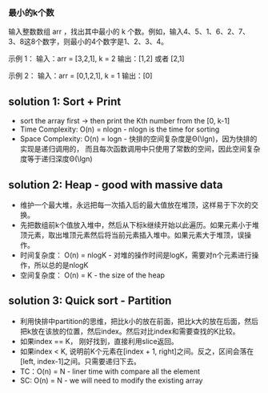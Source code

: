 ### 最小的k个数

输入整数数组 arr ，找出其中最小的 k 个数。例如，输入4、5、1、6、2、7、3、8这8个数字，则最小的4个数字是1、2、3、4。

示例 1：
输入：arr = [3,2,1], k = 2
输出：[1,2] 或者 [2,1]

示例 2：
输入：arr = [0,1,2,1], k = 1
输出：[0]

## solution 1: Sort + Print
- sort the array first -> then print the Kth number from the [0, k-1]
- Time Complexity: O(n) = nlogn - nlogn is the time for sorting
- Space Complexity: O(n) = logn - 快排的空间复杂度是Θ(\lgn)，因为快排的实现是递归调用的， 而且每次函数调用中只使用了常数的空间，因此空间复杂度等于递归深度Θ(\lgn)

## solution 2: Heap - good with massive data
- 维护一个最大堆，永远把每一次插入后的最大值放在堆顶，这样易于下次的交换。
- 先把数组前k个值放入堆中，然后从下标k继续开始以此遍历。如果元素小于堆顶元素，取出堆顶元素然后将当前元素插入堆中。如果元素大于堆顶，误操作。
- 时间复杂度： O(n) = nlogK - 对堆的操作时间是logK，需要对n个元素进行操作，所以总的是nlogK
- 空间复杂度： O(n) = K - the size of the heap

## solution 3: Quick sort - Partition
- 利用快排中partition的思维，把比k小的放在前面，把比k大的放在后面，然后把k放在该放的位置，然后index。然后对比index和需要查找的K比较。
- 如果index == K， 刚好找到，直接利用slice返回。
- 如果index < K, 说明前K个元素在[index + 1, right]之间。反之，区间会落在[left, index-1]之间。只需要递归下去。
- TC：O(n) = N - liner time with compare all the element
- SC: O(n) = N - we will need to modify the existing array